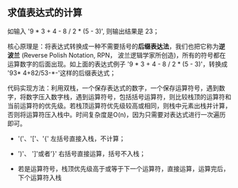 ## 求值表达式的计算

如输入 '9 * 3 + 4 - 8 / 2 * (5 - 3)', 则输出结果是 23；

核心原理是：将表达式转换成一种不需要括号的**后缀表达法**，我们也把它称为**逆
波兰** (Reverse Polish Notation, RPN， 波兰逻辑学家所创造)，所有的符号都在运算数字的后面出现。如上面的表达式例子 '9 * 3 + 4 - 8 / 2 * (5 - 3)'，转换成 '93* 4+82/53-*-'这样的后缀表达式；

代码实现方法：利用双栈，一个保存表达式的数字，一个保存运算符号，遇到数字，将数字压入数字栈，遇到运算符号，包括括号运算符，则比较栈顶的运算符和当前运算符的优先级。若栈顶运算符优先级较高或相同，则栈中元素出栈并计算，否则将运算符压入栈中。时间复杂度是O(n)，因为只需要对表达式进行一次遍历即可。

- '('、'['、'{' 左括号直接入栈，不计算；

- ')'、 ']'或者'}' 右括号直接运算，括号不入栈；

- 若是运算符号，栈顶优先级高于或等于下一个运算符，直接运算，运算完后，下个运算符入栈